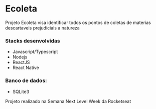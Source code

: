 # Ecoleta
Projeto Ecoleta visa identificar todos os pontos de coletas de materias descartaveis prejudiciais a natureza

### Stacks desenvolvidas
- Javascript/Typescript
- Nodejs
- ReactJS
- React Native

### Banco de dados:
- SQLite3


Projeto realizado na Semana Next Level Week da Rocketseat